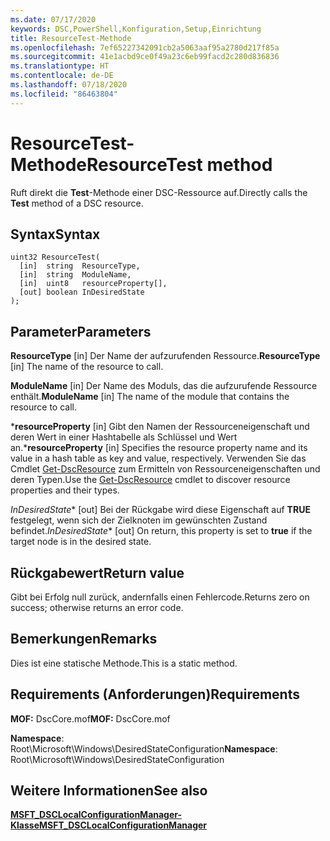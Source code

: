 ```yaml
---
ms.date: 07/17/2020
keywords: DSC,PowerShell,Konfiguration,Setup,Einrichtung
title: ResourceTest-Methode
ms.openlocfilehash: 7ef65227342091cb2a5063aaf95a2780d217f85a
ms.sourcegitcommit: 41e1acbd9ce0f49a23c6eb99facd2c280d836836
ms.translationtype: HT
ms.contentlocale: de-DE
ms.lasthandoff: 07/18/2020
ms.locfileid: "86463804"
---
```

# <a name="resourcetest-method"></a><span data-ttu-id="3877e-103">ResourceTest-Methode</span><span class="sxs-lookup"><span data-stu-id="3877e-103">ResourceTest method</span></span>

<span data-ttu-id="3877e-104">Ruft direkt die **Test**-Methode einer DSC-Ressource auf.</span><span class="sxs-lookup"><span data-stu-id="3877e-104">Directly calls the **Test** method of a DSC resource.</span></span>

## <a name="syntax"></a><span data-ttu-id="3877e-105">Syntax</span><span class="sxs-lookup"><span data-stu-id="3877e-105">Syntax</span></span>

```mof
uint32 ResourceTest(
  [in]  string  ResourceType,
  [in]  string  ModuleName,
  [in]  uint8   resourceProperty[],
  [out] boolean InDesiredState
);
```

## <a name="parameters"></a><span data-ttu-id="3877e-106">Parameter</span><span class="sxs-lookup"><span data-stu-id="3877e-106">Parameters</span></span>

<span data-ttu-id="3877e-107">**ResourceType** \[in\] Der Name der aufzurufenden Ressource.</span><span class="sxs-lookup"><span data-stu-id="3877e-107">**ResourceType** \[in\] The name of the resource to call.</span></span>

<span data-ttu-id="3877e-108">**ModuleName** \[in\] Der Name des Moduls, das die aufzurufende Ressource enthält.</span><span class="sxs-lookup"><span data-stu-id="3877e-108">**ModuleName** \[in\] The name of the module that contains the resource to call.</span></span>

<span data-ttu-id="3877e-109">\***resourceProperty** \[in\] Gibt den Namen der Ressourceneigenschaft und deren Wert in einer Hashtabelle als Schlüssel und Wert an.</span><span class="sxs-lookup"><span data-stu-id="3877e-109">\***resourceProperty** \[in\] Specifies the resource property name and its value in a hash table as key and value, respectively.</span></span> <span data-ttu-id="3877e-110">Verwenden Sie das Cmdlet [Get-DscResource](/powershell/module/PSDesiredStateConfiguration/Get-DscResource) zum Ermitteln von Ressourceneigenschaften und deren Typen.</span><span class="sxs-lookup"><span data-stu-id="3877e-110">Use the [Get-DscResource](/powershell/module/PSDesiredStateConfiguration/Get-DscResource) cmdlet to discover resource properties and their types.</span></span>

<span data-ttu-id="3877e-111">*InDesiredState*\* \[out\] Bei der Rückgabe wird diese Eigenschaft auf **TRUE** festgelegt, wenn sich der Zielknoten im gewünschten Zustand befindet.</span><span class="sxs-lookup"><span data-stu-id="3877e-111">*InDesiredState*\* \[out\] On return, this property is set to **true** if the target node is in the desired state.</span></span>

## <a name="return-value"></a><span data-ttu-id="3877e-112">Rückgabewert</span><span class="sxs-lookup"><span data-stu-id="3877e-112">Return value</span></span>

<span data-ttu-id="3877e-113">Gibt bei Erfolg null zurück, andernfalls einen Fehlercode.</span><span class="sxs-lookup"><span data-stu-id="3877e-113">Returns zero on success; otherwise returns an error code.</span></span>

## <a name="remarks"></a><span data-ttu-id="3877e-114">Bemerkungen</span><span class="sxs-lookup"><span data-stu-id="3877e-114">Remarks</span></span>

<span data-ttu-id="3877e-115">Dies ist eine statische Methode.</span><span class="sxs-lookup"><span data-stu-id="3877e-115">This is a static method.</span></span>

## <a name="requirements"></a><span data-ttu-id="3877e-116">Requirements (Anforderungen)</span><span class="sxs-lookup"><span data-stu-id="3877e-116">Requirements</span></span>

<span data-ttu-id="3877e-117">**MOF:** DscCore.mof</span><span class="sxs-lookup"><span data-stu-id="3877e-117">**MOF:** DscCore.mof</span></span>

<span data-ttu-id="3877e-118">**Namespace**: Root\Microsoft\Windows\DesiredStateConfiguration</span><span class="sxs-lookup"><span data-stu-id="3877e-118">**Namespace**: Root\Microsoft\Windows\DesiredStateConfiguration</span></span>

## <a name="see-also"></a><span data-ttu-id="3877e-119">Weitere Informationen</span><span class="sxs-lookup"><span data-stu-id="3877e-119">See also</span></span>

[<span data-ttu-id="3877e-120">**MSFT_DSCLocalConfigurationManager-Klasse**</span><span class="sxs-lookup"><span data-stu-id="3877e-120">**MSFT_DSCLocalConfigurationManager**</span></span>](msft-dsclocalconfigurationmanager.md)
